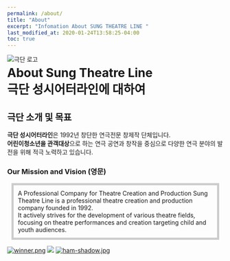 ```yaml
---
permalink: /about/
title: "About"
excerpt: "Infomation About SUNG THEATRE LINE "
last_modified_at: 2020-01-24T13:58:25-04:00
toc: true
---
```


<img  src="https://i.postimg.cc/SK1X5tm7/rogo-s.png"  alt="극단 로고"  style="float: left; margin-right: 20px;"> 

<!-- 여기에 대표 이미지나 로고를 넣어봐! -->

# About Sung Theatre Line<br>극단 성시어터라인에 대하여

## 극단 소개 및 목표

**극단 성시어터라인**은 1992년 창단한 연극전문 창제작 단체입니다.<br>
**어린이청소년을 관객대상**으로 하는 연극 공연과 창작을 중심으로 다양한 연극 분야의 발전을 위해 적극 노력하고 있습니다.

### Our Mission and Vision (영문)

<div style="border: 5px solid #ccc; padding: 10px; margin: 10px;">
A Professional Company for Theatre Creation and Production
Sung Theatre Line is a professional theatre creation and production company founded in 1992.<br>
It actively strives for the development of various theatre fields, focusing on theatre performances and creation targeting child and youth audiences.
</div>

[![winner.png](https://i.postimg.cc/hP8XgGSG/winner.png)](https://postimg.cc/3dR8FY0M)
![](https://i.postimg.cc/G35BzfXc/fox-pic01.jpg)
[![ham-shadow.jpg](https://i.postimg.cc/nzwLRsYd/ham-shadow.jpg)](https://postimg.cc/5YL1j2rv)